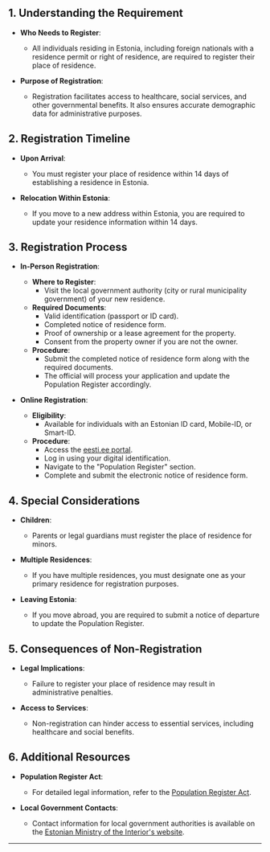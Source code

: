 ## 1. Understanding the Requirement

- **Who Needs to Register**:  
  - All individuals residing in Estonia, including foreign nationals with a residence permit or right of residence, are required to register their place of residence.

- **Purpose of Registration**:  
  - Registration facilitates access to healthcare, social services, and other governmental benefits. It also ensures accurate demographic data for administrative purposes.

## 2. Registration Timeline

- **Upon Arrival**:  
  - You must register your place of residence within 14 days of establishing a residence in Estonia.

- **Relocation Within Estonia**:  
  - If you move to a new address within Estonia, you are required to update your residence information within 14 days.

## 3. Registration Process

- **In-Person Registration**:
  - **Where to Register**:  
    - Visit the local government authority (city or rural municipality government) of your new residence.
  - **Required Documents**:
    - Valid identification (passport or ID card).
    - Completed notice of residence form.
    - Proof of ownership or a lease agreement for the property.
    - Consent from the property owner if you are not the owner.
  - **Procedure**:
    - Submit the completed notice of residence form along with the required documents.
    - The official will process your application and update the Population Register accordingly.

- **Online Registration**:
  - **Eligibility**:  
    - Available for individuals with an Estonian ID card, Mobile-ID, or Smart-ID.
  - **Procedure**:
    - Access the [eesti.ee portal](https://www.eesti.ee/en/).
    - Log in using your digital identification.
    - Navigate to the "Population Register" section.
    - Complete and submit the electronic notice of residence form.

## 4. Special Considerations

- **Children**:  
  - Parents or legal guardians must register the place of residence for minors.

- **Multiple Residences**:  
  - If you have multiple residences, you must designate one as your primary residence for registration purposes.

- **Leaving Estonia**:  
  - If you move abroad, you are required to submit a notice of departure to update the Population Register.

## 5. Consequences of Non-Registration

- **Legal Implications**:  
  - Failure to register your place of residence may result in administrative penalties.

- **Access to Services**:  
  - Non-registration can hinder access to essential services, including healthcare and social benefits.

## 6. Additional Resources

- **Population Register Act**:  
  - For detailed legal information, refer to the [Population Register Act](https://www.riigiteataja.ee/en/eli/ee/530102013003/consolide/current).

- **Local Government Contacts**:  
  - Contact information for local government authorities is available on the [Estonian Ministry of the Interior's website](https://www.siseministeerium.ee/en/submission-notice-residence).

---

